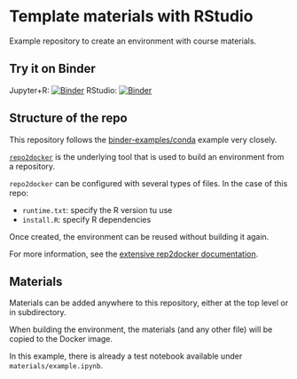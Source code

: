 # Template materials with RStudio

Example repository to create an environment with course materials.

## Try it on Binder

Jupyter+R: [![Binder](https://mybinder.org/badge_logo.svg)](https://mybinder.org/v2/gh/plasmabio/template-rstudio/master?urlpath=lab)
RStudio: [![Binder](https://mybinder.org/badge_logo.svg)](https://mybinder.org/v2/gh/plasmabio/template-rstudio/master?urlpath=rstudio)

## Structure of the repo

This repository follows the [binder-examples/conda](https://github.com/binder-examples/conda) example very closely.

[`repo2docker`](https://repo2docker.readthedocs.io) is the underlying tool that is used to build an environment from a repository.

`repo2docker` can be configured with several types of files. In the case of this repo:

- `runtime.txt`: specify the R version tu use
- `install.R`: specify R dependencies

Once created, the environment can be reused without building it again.

For more information, see the [extensive rep2docker documentation](https://repo2docker.readthedocs.io).

## Materials

Materials can be added anywhere to this repository, either at the top level or in subdirectory.

When building the environment, the materials (and any other file) will be copied to the Docker image.

In this example, there is already a test notebook available under `materials/example.ipynb`.
